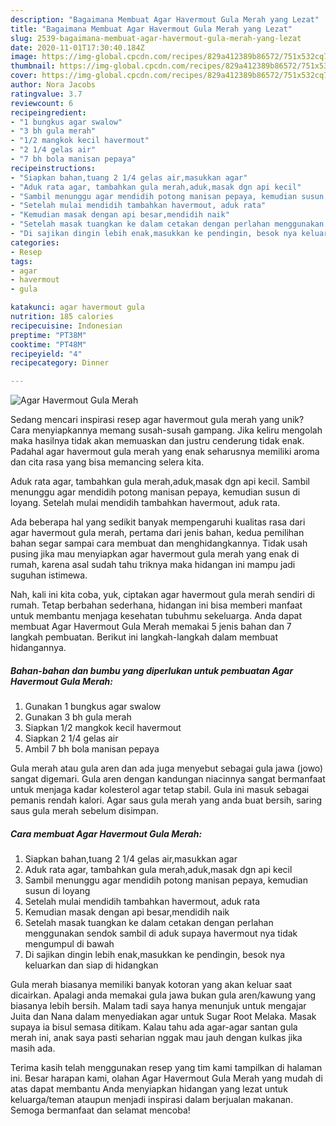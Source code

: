 ```yaml
---
description: "Bagaimana Membuat Agar Havermout Gula Merah yang Lezat"
title: "Bagaimana Membuat Agar Havermout Gula Merah yang Lezat"
slug: 2539-bagaimana-membuat-agar-havermout-gula-merah-yang-lezat
date: 2020-11-01T17:30:40.184Z
image: https://img-global.cpcdn.com/recipes/829a412389b86572/751x532cq70/agar-havermout-gula-merah-foto-resep-utama.jpg
thumbnail: https://img-global.cpcdn.com/recipes/829a412389b86572/751x532cq70/agar-havermout-gula-merah-foto-resep-utama.jpg
cover: https://img-global.cpcdn.com/recipes/829a412389b86572/751x532cq70/agar-havermout-gula-merah-foto-resep-utama.jpg
author: Nora Jacobs
ratingvalue: 3.7
reviewcount: 6
recipeingredient:
- "1 bungkus agar swalow"
- "3 bh gula merah"
- "1/2 mangkok kecil havermout"
- "2 1/4 gelas air"
- "7 bh bola manisan pepaya"
recipeinstructions:
- "Siapkan bahan,tuang 2 1/4 gelas air,masukkan agar"
- "Aduk rata agar, tambahkan gula merah,aduk,masak dgn api kecil"
- "Sambil menunggu agar mendidih potong manisan pepaya, kemudian susun di loyang"
- "Setelah mulai mendidih tambahkan havermout, aduk rata"
- "Kemudian masak dengan api besar,mendidih naik"
- "Setelah masak tuangkan ke dalam cetakan dengan perlahan menggunakan sendok sambil di aduk supaya havermout nya tidak mengumpul di bawah"
- "Di sajikan dingin lebih enak,masukkan ke pendingin, besok nya keluarkan dan siap di hidangkan"
categories:
- Resep
tags:
- agar
- havermout
- gula

katakunci: agar havermout gula 
nutrition: 185 calories
recipecuisine: Indonesian
preptime: "PT38M"
cooktime: "PT48M"
recipeyield: "4"
recipecategory: Dinner

---
```



![Agar Havermout Gula Merah](https://img-global.cpcdn.com/recipes/829a412389b86572/751x532cq70/agar-havermout-gula-merah-foto-resep-utama.jpg)

Sedang mencari inspirasi resep agar havermout gula merah yang unik? Cara menyiapkannya memang susah-susah gampang. Jika keliru mengolah maka hasilnya tidak akan memuaskan dan justru cenderung tidak enak. Padahal agar havermout gula merah yang enak seharusnya memiliki aroma dan cita rasa yang bisa memancing selera kita.

Aduk rata agar, tambahkan gula merah,aduk,masak dgn api kecil. Sambil menunggu agar mendidih potong manisan pepaya, kemudian susun di loyang. Setelah mulai mendidih tambahkan havermout, aduk rata.

Ada beberapa hal yang sedikit banyak mempengaruhi kualitas rasa dari agar havermout gula merah, pertama dari jenis bahan, kedua pemilihan bahan segar sampai cara membuat dan menghidangkannya. Tidak usah pusing jika mau menyiapkan agar havermout gula merah yang enak di rumah, karena asal sudah tahu triknya maka hidangan ini mampu jadi suguhan istimewa.


Nah, kali ini kita coba, yuk, ciptakan agar havermout gula merah sendiri di rumah. Tetap berbahan sederhana, hidangan ini bisa memberi manfaat untuk membantu menjaga kesehatan tubuhmu sekeluarga. Anda dapat membuat Agar Havermout Gula Merah memakai 5 jenis bahan dan 7 langkah pembuatan. Berikut ini langkah-langkah dalam membuat hidangannya.

<!--inarticleads1-->

##### Bahan-bahan dan bumbu yang diperlukan untuk pembuatan Agar Havermout Gula Merah:

1. Gunakan 1 bungkus agar swalow
1. Gunakan 3 bh gula merah
1. Siapkan 1/2 mangkok kecil havermout
1. Siapkan 2 1/4 gelas air
1. Ambil 7 bh bola manisan pepaya


Gula merah atau gula aren dan ada juga menyebut sebagai gula jawa (jowo) sangat digemari. Gula aren dengan kandungan niacinnya sangat bermanfaat untuk menjaga kadar kolesterol agar tetap stabil. Gula ini masuk sebagai pemanis rendah kalori. Agar saus gula merah yang anda buat bersih, saring saus gula merah sebelum disimpan. 

<!--inarticleads2-->

##### Cara membuat Agar Havermout Gula Merah:

1. Siapkan bahan,tuang 2 1/4 gelas air,masukkan agar
1. Aduk rata agar, tambahkan gula merah,aduk,masak dgn api kecil
1. Sambil menunggu agar mendidih potong manisan pepaya, kemudian susun di loyang
1. Setelah mulai mendidih tambahkan havermout, aduk rata
1. Kemudian masak dengan api besar,mendidih naik
1. Setelah masak tuangkan ke dalam cetakan dengan perlahan menggunakan sendok sambil di aduk supaya havermout nya tidak mengumpul di bawah
1. Di sajikan dingin lebih enak,masukkan ke pendingin, besok nya keluarkan dan siap di hidangkan


Gula merah biasanya memiliki banyak kotoran yang akan keluar saat dicairkan. Apalagi anda memakai gula jawa bukan gula aren/kawung yang biasanya lebih bersih. Malam tadi saya hanya menunjuk untuk mengajar Juita dan Nana dalam menyediakan agar untuk Sugar Root Melaka. Masak supaya ia bisul semasa ditikam. Kalau tahu ada agar-agar santan gula merah ini, anak saya pasti seharian nggak mau jauh dengan kulkas jika masih ada. 

Terima kasih telah menggunakan resep yang tim kami tampilkan di halaman ini. Besar harapan kami, olahan Agar Havermout Gula Merah yang mudah di atas dapat membantu Anda menyiapkan hidangan yang lezat untuk keluarga/teman ataupun menjadi inspirasi dalam berjualan makanan. Semoga bermanfaat dan selamat mencoba!
